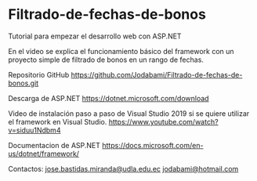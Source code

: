 # Filtrado-de-fechas-de-bonos
Tutorial para empezar el desarrollo web con ASP.NET

En el video se explica el funcionamiento básico del framework con un proyecto simple de filtrado de bonos
en un rango de fechas.

Repositorio GitHub
https://github.com/Jodabami/Filtrado-de-fechas-de-bonos.git

Descarga de ASP.NET
https://dotnet.microsoft.com/download

Video de instalación paso a paso de Visual Studio 2019 si se quiere utilizar el framework en Visual Studio.
https://www.youtube.com/watch?v=siduu1Ndbm4

Documentacion de ASP.NET
https://docs.microsoft.com/en-us/dotnet/framework/

Contactos:
jose.bastidas.miranda@udla.edu.ec
jodabami@hotmail.com
